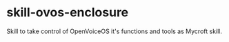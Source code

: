 # skill-ovos-enclosure
Skill to take control of OpenVoiceOS it's functions and tools as Mycroft skill.
